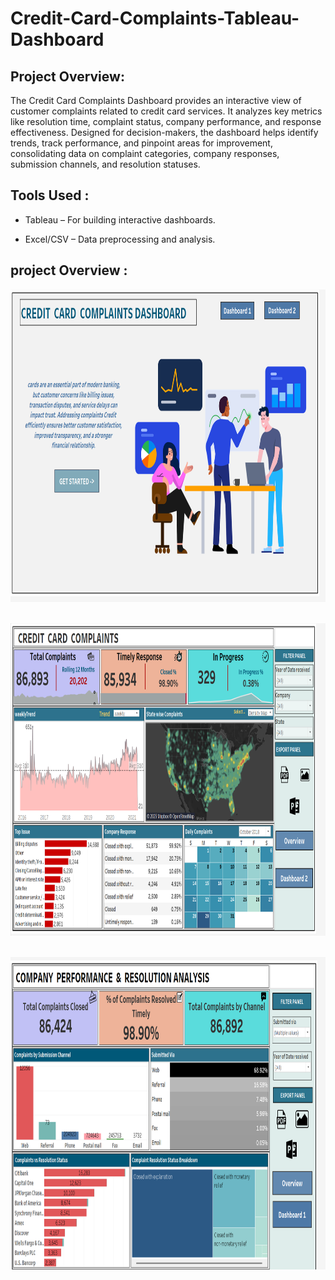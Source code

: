 # Credit-Card-Complaints-Tableau-Dashboard


## Project Overview:

The Credit Card Complaints Dashboard provides an interactive view of customer complaints related to credit card services. It analyzes key metrics like resolution time, complaint status, company performance, and response effectiveness. Designed for decision-makers, the dashboard helps identify trends, track performance, and pinpoint areas for improvement, consolidating data on complaint categories, company responses, submission channels, and resolution statuses.


##   Tools Used :
* Tableau – For building interactive dashboards.
  
* Excel/CSV – Data preprocessing and analysis.



 ## project  Overview :
<img src="https://github.com/bagdenatasha2001/Credit-Card-Complaints-Tableau-Dashboard/blob/main/Dashboard_Images/Landing_page.png" width="1200" height="500"> &nbsp;

<img src="https://github.com/bagdenatasha2001/Credit-Card-Complaints-Tableau-Dashboard/blob/main/Dashboard_Images/credit_card_d_1.png" width="1200" height="500"> &nbsp;

<img src="https://github.com/bagdenatasha2001/Credit-Card-Complaints-Tableau-Dashboard/blob/main/Dashboard_Images/credit_card_d_2.png" width="1200" height="500"> &nbsp;




